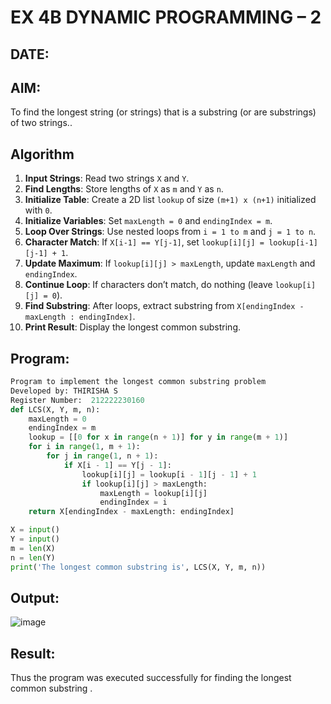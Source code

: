 # EX 4B DYNAMIC PROGRAMMING – 2
## DATE:
## AIM:
To find the longest string (or strings) that is a substring (or are substrings) of two strings..


## Algorithm

1. **Input Strings**: Read two strings `X` and `Y`.
2. **Find Lengths**: Store lengths of `X` as `m` and `Y` as `n`.
3. **Initialize Table**: Create a 2D list `lookup` of size `(m+1) x (n+1)` initialized with `0`.
4. **Initialize Variables**: Set `maxLength = 0` and `endingIndex = m`.
5. **Loop Over Strings**: Use nested loops from `i = 1 to m` and `j = 1 to n`.
6. **Character Match**: If `X[i-1] == Y[j-1]`, set `lookup[i][j] = lookup[i-1][j-1] + 1`.
7. **Update Maximum**: If `lookup[i][j] > maxLength`, update `maxLength` and `endingIndex`.
8. **Continue Loop**: If characters don’t match, do nothing (leave `lookup[i][j] = 0`).
9. **Find Substring**: After loops, extract substring from `X[endingIndex - maxLength : endingIndex]`.
10. **Print Result**: Display the longest common substring. 

## Program:
```python
Program to implement the longest common substring problem
Developed by: THIRISHA S
Register Number:  212222230160
def LCS(X, Y, m, n):
    maxLength = 0
    endingIndex = m
    lookup = [[0 for x in range(n + 1)] for y in range(m + 1)]
    for i in range(1, m + 1):
        for j in range(1, n + 1):
            if X[i - 1] == Y[j - 1]:
                lookup[i][j] = lookup[i - 1][j - 1] + 1
                if lookup[i][j] > maxLength:
                    maxLength = lookup[i][j]
                    endingIndex = i
    return X[endingIndex - maxLength: endingIndex]

X = input()
Y = input()
m = len(X)
n = len(Y)
print('The longest common substring is', LCS(X, Y, m, n))
```

## Output:
![image](https://github.com/user-attachments/assets/098cf014-b638-41ed-9488-eacf2cf785a6)


## Result:
Thus the program was executed successfully for finding the longest common substring .
